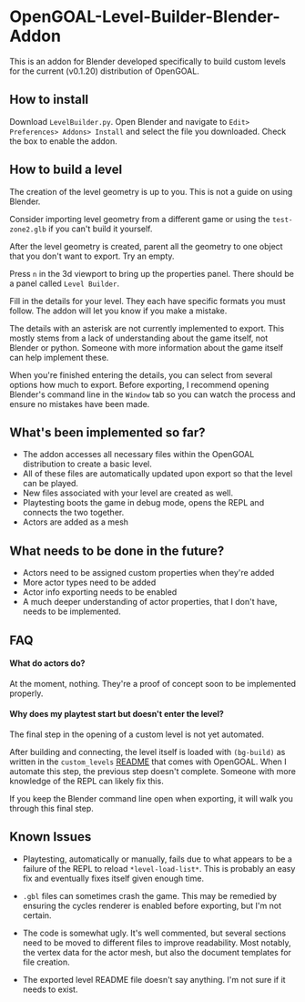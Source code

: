 

# OpenGOAL-Level-Builder-Blender-Addon

This is an addon for Blender developed specifically to build custom levels for the current (v0.1.20) distribution of OpenGOAL.

## How to install

Download `LevelBuilder.py`. Open Blender and navigate to `Edit> Preferences> Addons> Install` and select the file you downloaded. Check the box to enable the addon.

## How to build a level

The creation of the level geometry is up to you. This is not a guide on using Blender.

Consider importing level geometry from a different game or using the `test-zone2.glb` if you can't build it yourself.

After the level geometry is created, parent all the geometry to one object that you don't want to export. Try an empty.

Press `n` in the 3d viewport to bring up the properties panel. There should be a panel called `Level Builder`.

Fill in the details for your level. They each have specific formats you must follow. The addon will let you know if you make a mistake.

The details with an asterisk are not currently implemented to export. This mostly stems from a lack of understanding about the game itself, not Blender or python. Someone with more information about the game itself can help implement these.

When you're finished entering the details, you can select from several options how much to export. Before exporting, I recommend opening Blender's command line in the `Window` tab so you can watch the process and ensure no mistakes have been made.

## What's been implemented so far?

- The addon accesses all necessary files within the OpenGOAL distribution to create a basic level.
- All of these files are automatically updated upon export so that the level can be played.
- New files associated with your level are created as well.
- Playtesting boots the game in debug mode, opens the REPL and connects the two together.
- Actors are added as a mesh

## What needs to be done in the future?

- Actors need to be assigned custom properties when they're added
- More actor types need to be added
- Actor info exporting needs to be enabled
- A much deeper understanding of actor properties, that I don't have, needs to be implemented.

## FAQ

#### What do actors do?

At the moment, nothing. They're a proof of concept soon to be implemented properly.

#### Why does my playtest start but doesn't enter the level?

The final step in the opening of a custom level is not yet automated.

After building and connecting, the level itself is loaded with `(bg-build)` as written in the `custom_levels` <u>[README](https://github.com/open-goal/jak-project/blob/master/custom_levels/README.md)</u> that comes with OpenGOAL. When I automate this step, the previous step doesn't complete. Someone with more knowledge of the REPL can likely fix this.

If you keep the Blender command line open when exporting, it will walk you through this final step.

## Known Issues

- Playtesting, automatically or manually, fails due to what appears to be a failure of the REPL to reload `*level-load-list*`. This is probably an easy fix and eventually fixes itself given enough time.

- `.gbl` files can sometimes crash the game. This may be remedied by ensuring the cycles renderer is enabled before exporting, but I'm not certain.

- The code is somewhat ugly. It's well commented, but several sections need to be moved to different files to improve readability. Most notably, the vertex data for the actor mesh, but also the document templates for file creation.

- The exported level README file doesn't say anything. I'm not sure if it needs to exist.
